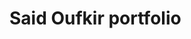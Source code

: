 # Said Oufkir portfolio

<!-- 
!vCard Desktop Demo](./website-demo-image/desktop.png "Desktop Demo")
![vCard Mobile Demo](./website-demo-image/mobile.png "Mobile Demo")

… -->
